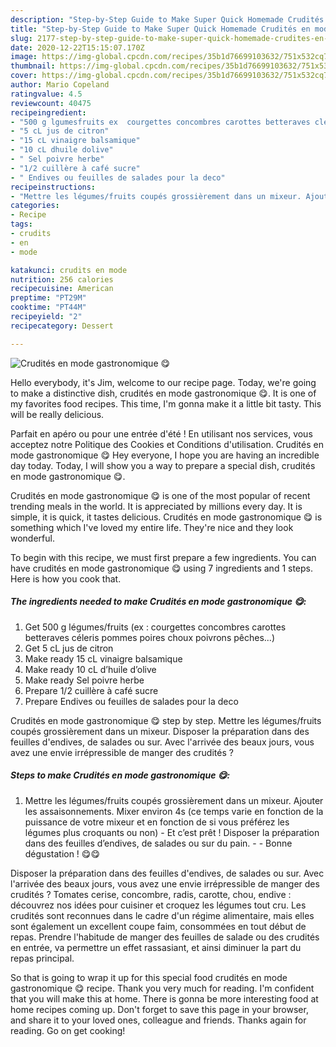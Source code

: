 ```yaml
---
description: "Step-by-Step Guide to Make Super Quick Homemade Crudités en mode gastronomique 😋"
title: "Step-by-Step Guide to Make Super Quick Homemade Crudités en mode gastronomique 😋"
slug: 2177-step-by-step-guide-to-make-super-quick-homemade-crudites-en-mode-gastronomique
date: 2020-12-22T15:15:07.170Z
image: https://img-global.cpcdn.com/recipes/35b1d76699103632/751x532cq70/crudites-en-mode-gastronomique-😋-photo-principale-de-la-recette.jpg
thumbnail: https://img-global.cpcdn.com/recipes/35b1d76699103632/751x532cq70/crudites-en-mode-gastronomique-😋-photo-principale-de-la-recette.jpg
cover: https://img-global.cpcdn.com/recipes/35b1d76699103632/751x532cq70/crudites-en-mode-gastronomique-😋-photo-principale-de-la-recette.jpg
author: Mario Copeland
ratingvalue: 4.5
reviewcount: 40475
recipeingredient:
- "500 g lgumesfruits ex  courgettes concombres carottes betteraves cleris pommes poires choux poivrons pches"
- "5 cL jus de citron"
- "15 cL vinaigre balsamique"
- "10 cL dhuile dolive"
- " Sel poivre herbe"
- "1/2 cuillère à café sucre"
- " Endives ou feuilles de salades pour la deco"
recipeinstructions:
- "Mettre les légumes/fruits coupés grossièrement dans un mixeur. Ajouter les assaisonnements. Mixer environ 4s (ce temps varie en fonction de la puissance de votre mixeur et en fonction de si vous préférez les légumes plus croquants ou non) Et c’est prêt ! Disposer la préparation dans des feuilles d’endives, de salades ou sur du pain.  Bonne dégustation ! 😋😋"
categories:
- Recipe
tags:
- crudits
- en
- mode

katakunci: crudits en mode 
nutrition: 256 calories
recipecuisine: American
preptime: "PT29M"
cooktime: "PT44M"
recipeyield: "2"
recipecategory: Dessert

---
```



![Crudités en mode gastronomique 😋](https://img-global.cpcdn.com/recipes/35b1d76699103632/751x532cq70/crudites-en-mode-gastronomique-😋-photo-principale-de-la-recette.jpg)

Hello everybody, it's Jim, welcome to our recipe page. Today, we're going to make a distinctive dish, crudités en mode gastronomique 😋. It is one of my favorites food recipes. This time, I'm gonna make it a little bit tasty. This will be really delicious.

Parfait en apéro ou pour une entrée d&#39;été ! En utilisant nos services, vous acceptez notre Politique des Cookies et Conditions d&#39;utilisation. Crudités en mode gastronomique 😋 Hey everyone, I hope you are having an incredible day today. Today, I will show you a way to prepare a special dish, crudités en mode gastronomique 😋.

Crudités en mode gastronomique 😋 is one of the most popular of recent trending meals in the world. It is appreciated by millions every day. It is simple, it is quick, it tastes delicious. Crudités en mode gastronomique 😋 is something which I've loved my entire life. They're nice and they look wonderful.


To begin with this recipe, we must first prepare a few ingredients. You can have crudités en mode gastronomique 😋 using 7 ingredients and 1 steps. Here is how you cook that.

<!--inarticleads1-->

##### The ingredients needed to make Crudités en mode gastronomique 😋:

1. Get 500 g légumes/fruits (ex : courgettes concombres carottes betteraves céleris pommes poires choux poivrons pêches...)
1. Get 5 cL jus de citron
1. Make ready 15 cL vinaigre balsamique
1. Make ready 10 cL d’huile d’olive
1. Make ready  Sel poivre herbe
1. Prepare 1/2 cuillère à café sucre
1. Prepare  Endives ou feuilles de salades pour la deco


Crudités en mode gastronomique 😋 step by step. Mettre les légumes/fruits coupés grossièrement dans un mixeur. Disposer la préparation dans des feuilles d&#39;endives, de salades ou sur. Avec l&#39;arrivée des beaux jours, vous avez une envie irrépressible de manger des crudités ? 

<!--inarticleads2-->

##### Steps to make Crudités en mode gastronomique 😋:

1. Mettre les légumes/fruits coupés grossièrement dans un mixeur. Ajouter les assaisonnements. Mixer environ 4s (ce temps varie en fonction de la puissance de votre mixeur et en fonction de si vous préférez les légumes plus croquants ou non) - Et c’est prêt ! Disposer la préparation dans des feuilles d’endives, de salades ou sur du pain. -  - Bonne dégustation ! 😋😋


Disposer la préparation dans des feuilles d&#39;endives, de salades ou sur. Avec l&#39;arrivée des beaux jours, vous avez une envie irrépressible de manger des crudités ? Tomates cerise, concombre, radis, carotte, chou, endive : découvrez nos idées pour cuisiner et croquez les légumes tout cru. Les crudités sont reconnues dans le cadre d&#39;un régime alimentaire, mais elles sont également un excellent coupe faim, consommées en tout début de repas. Prendre l&#39;habitude de manger des feuilles de salade ou des crudités en entrée, va permettre un effet rassasiant, et ainsi diminuer la part du repas principal. 

So that is going to wrap it up for this special food crudités en mode gastronomique 😋 recipe. Thank you very much for reading. I'm confident that you will make this at home. There is gonna be more interesting food at home recipes coming up. Don't forget to save this page in your browser, and share it to your loved ones, colleague and friends. Thanks again for reading. Go on get cooking!
